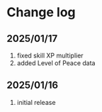 # Change log

## 2025/01/17
1. fixed skill XP multiplier
1. added Level of Peace data

## 2025/01/16
1. initial release